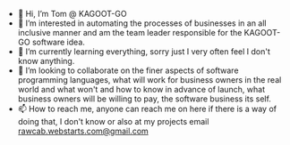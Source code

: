- 👋 Hi, I’m Tom @ KAGOOT-GO
- 👀 I’m interested in automating the processes of businesses in an all inclusive manner and am the team leader responsible for the KAGOOT-GO software idea. 
- 🌱 I’m currently learning everything, sorry just I very often feel I don't know anything. 
- 💞️ I’m looking to collaborate on the finer aspects of software programming languages, what will work for business owners in the real world and what won't and how to know in advance of launch, what business owners will be willing to pay, the software business its self.  
- 📫 How to reach me, anyone can reach me on here if there is a way of doing that, I don't know or also at my projects email       rawcab.webstarts.com@gmail.com

<!---
KAGOOT-GO/KAGOOT-GO is a ✨ special ✨ repository because its `README.md` (this file) appears on your GitHub profile.
You can click the Preview link to take a look at your changes.
--->
